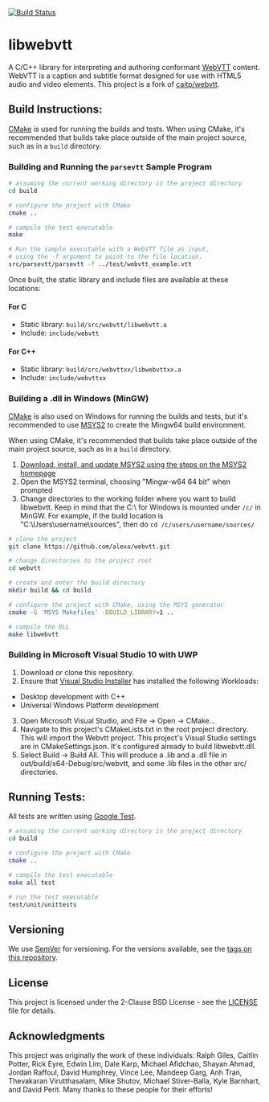 [![Build Status](https://travis-ci.org/alexa/webvtt.svg?branch=master)](https://travis-ci.org/alexa/webvtt)

# libwebvtt
A C/C++ library for interpreting and authoring conformant [WebVTT](https://www.w3.org/TR/webvtt1/) content. WebVTT is a
caption and subtitle format designed for use with HTML5 audio and video elements. This project is a fork of 
[caitp/webvtt](https://github.com/caitp/webvtt).

## Build Instructions:

[CMake](https://cmake.org/) is used for running the builds and tests. When using CMake, it's recommended that builds 
take place outside of the main project source, such as in a `build` directory.


### Building and Running the `parsevtt` Sample Program

```bash
# assuming the current working directory is the project directory
cd build

# configure the project with CMake
cmake ..

# compile the test executable
make

# Run the sample executable with a WebVTT file as input,
# using the -f argument to point to the file location.
src/parsevtt/parsevtt -f ../test/webvtt_example.vtt
```

Once built, the static library and include files are available at these locations:

#### For C
* Static library: `build/src/webvtt/libwebvtt.a`
* Include: `include/webvtt`

#### For C++
* Static library: `build/src/webvttxx/libwebvttxx.a`
* Include: `include/webvttxx`

### Building a .dll in Windows (MinGW)
[CMake](https://cmake.org/) is also used on Windows for running the builds and tests, but it's recommended to use [MSYS2](https://www.msys2.org/) to create the Mingw64 build environment.

When using CMake, it's recommended that builds take place outside of the main project source, such as in a `build` directory.

1. [Download, install, and update MSYS2 using the steps on the MSYS2 homepage](https://www.msys2.org/)
2. Open the MSYS2 terminal, choosing "Mingw-w64 64 bit" when prompted
3. Change directories to the working folder where you want to build libwebvtt. Keep in mind that the C:\ for Windows is mounted under `/c/` in MinGW. For example, if the build location is "C:\Users\username\sources\", then do `cd /c/users/username/sources/`

```bash
# clone the project
git clone https://github.com/alexa/webvtt.git

# change directories to the project root
cd webvtt

# create and enter the build directory
mkdir build && cd build

# configure the project with CMake, using the MSYS generator
cmake -G 'MSYS Makefiles' -DBUILD_LIBRARY=1 ..

# compile the DLL
make libwebvtt
```

### Building in Microsoft Visual Studio 10 with UWP
1. Download or clone this repository.
2. Ensure that [Visual Studio Installer](https://docs.microsoft.com/en-us/visualstudio/install/install-visual-studio?view=vs-2019) has installed the following Workloads:
  * Desktop development with C++
  * Universal Windows Platform development
3. Open Microsoft Visual Studio, and File -> Open -> CMake...
4. Navigate to this project's CMakeLists.txt in the root project directory. This will import the Webvtt project. This project's Visual Studio settings are in CMakeSettings.json. It's configured already to build libwebvtt.dll.
5. Select Build -> Build All. This will produce a .lib and a .dll file in out/build/x64-Debug/src/webvtt, and some .lib files in the other src/ directories.

## Running Tests:

All tests are written using [Google Test](https://github.com/google/googletest).

```bash
# assuming the current working directory is the project directory
cd build

# configure the project with CMake
cmake ..

# compile the test executable
make all test

# run the test executable
test/unit/unittests
```

## Versioning

We use [SemVer](http://semver.org/) for versioning. For the versions available, see the [tags on this repository](https://github.com/alexa/webvtt/tags). 


## License

This project is licensed under the 2-Clause BSD License - see the [LICENSE](LICENSE) file for details.


## Acknowledgments

This project was originally the work of these individuals: Ralph Giles, Caitlin Potter, Rick Eyre, Edwin Lim, Dale Karp, 
Michael Afidchao, Shayan Ahmad, Jordan Raffoul, David Humphrey, Vince Lee, Mandeep Garg, Anh Tran, 
Thevakaran Virutthasalam, Mike Shutov, Michael Stiver-Balla, Kyle Barnhart, and David Perit. Many thanks to these people
for their efforts!
